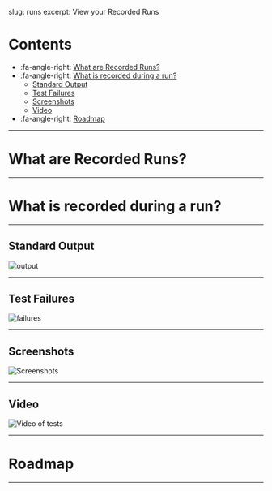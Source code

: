 slug: runs
excerpt: View your Recorded Runs

# Contents

- :fa-angle-right: [What are Recorded Runs?](#section-what-are-recorded-runs)
- :fa-angle-right: [What is recorded during a run?](#section-what-is-recorded-during-a-run-)
  - [Standard Output](#section-standard-output)
  - [Test Failures](#section-test-failures)
  - [Screenshots](#section-screenshots)
  - [Video](#section-video)
- :fa-angle-right: [Roadmap](#section-roadmap)

***

# What are Recorded Runs?

***

# What is recorded during a run?

***

## Standard Output

![output](https://cloud.githubusercontent.com/assets/1271364/22707798/f5e5608e-ed41-11e6-8832-d66e5a68094b.png)

***

## Test Failures

![failures](https://cloud.githubusercontent.com/assets/1271364/22707770/dce3664e-ed41-11e6-84de-03acdc499daa.png)

***

## Screenshots

![Screenshots](https://cloud.githubusercontent.com/assets/1271364/22707241/28bf50de-ed40-11e6-93a1-4e09c2767605.png)

***

## Video

![Video of tests](https://cloud.githubusercontent.com/assets/1271364/22706030/c3a442f8-ed3b-11e6-812e-a12980057e39.png)

***

# Roadmap

***
